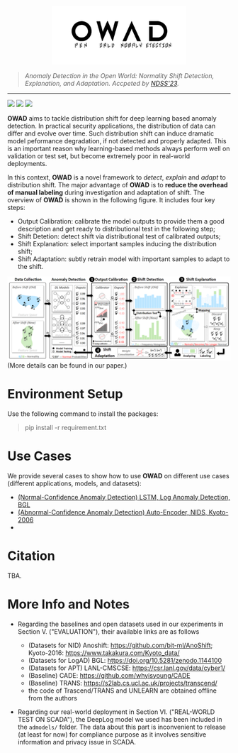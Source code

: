 <div align=center><img src="media/logo.png" width="60%"></div>

> *Anomaly Detection in the Open World: Normality Shift Detection, Explanation, and Adaptation. Accpeted by [NDSS'23](https://www.ndss-symposium.org/ndss2023/).*
---
![](https://img.shields.io/badge/license-MIT-green.svg)
![](https://img.shields.io/badge/language-python-blue.svg)
![](https://img.shields.io/badge/framework-pytorch-red.svg)

**OWAD** aims to tackle distribution shift for deep learning based anomaly detection. In practical security applications, the distribution of data can differ and evolve over time. Such distribution shift can induce dramatic model peformance degradation, if not detected and properly adapted. This is an important reason why learning-based methods always perform well on validation or test set, but become extremely poor in real-world deployments.

In this context, **OWAD** is a novel framework to *detect*, *explain* and *adapt* to distribution shift. The major advantage of **OWAD** is to **reduce the overhead of manual labeling** during investigation and adaptation of shift. The overview of **OWAD** is shown in the following figure. It includes four key steps:
- Output Calibration: calibrate the model outputs to provide them a good description and get ready to distributional test in the following step;
- Shift Detetion: detect shift via distributional test of calibrated outputs;
- Shift Explanation: select important samples inducing the distribution shift;
- Shift Adaptation: subtly retrain model with important samples to adapt to the shift.

![overview](media/overview.png)
(More details can be found in our paper.) 


# Environment Setup

Use the following command to install the packages:

> pip install -r requirement.txt



# Use Cases
We provide several cases to show how to use **OWAD** on different use cases (different applications, models, and datasets):

- [(Normal-Confidence Anomaly Detection) LSTM, Log Anomaly Detection, BGL](demo/LogAD_LSTM_BGL.ipynb)
- [(Abnormal-Confidence Anomaly Detection) Auto-Encoder, NIDS, Kyoto-2006](demo/NIDS_KitNET_Kyoto.ipynb)
- 


# Citation

TBA.

# More Info and Notes

- Regarding the baselines and open datasets used in our experiments in Section V. ("EVALUATION"), their available links are as follows

  - (Datasets for NID) Anoshift: https://github.com/bit-ml/AnoShift; Kyoto-2016: https://www.takakura.com/Kyoto_data/ 
  - (Datasets for LogAD) BGL: https://doi.org/10.5281/zenodo.1144100
  - (Datasets for APT) LANL-CMSCSE: https://csr.lanl.gov/data/cyber1/
  - (Baseline) CADE: https://github.com/whyisyoung/CADE
  - (Baseline) TRANS: https://s2lab.cs.ucl.ac.uk/projects/transcend/
  - the code of Trascend/TRANS and UNLEARN are obtained offline from the authors
  
- Regarding our real-world deployment in Section VI. ("REAL-WORLD TEST ON SCADA"), the DeepLog model we used has been included in the `admodels/` folder. The data about this part is inconvenient to release (at least for now) for compliance purpose as    it involves sensitive information and privacy issue in SCADA. 


